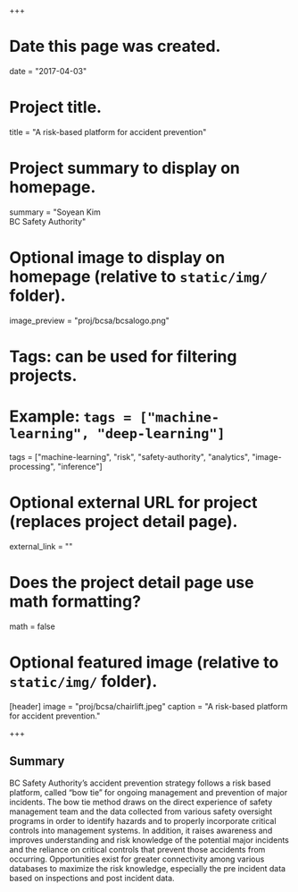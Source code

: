 +++
# Date this page was created.
date = "2017-04-03"

# Project title.
title = "A risk-based platform for accident prevention"

# Project summary to display on homepage.
summary = "Soyean Kim<br />BC Safety Authority"

# Optional image to display on homepage (relative to `static/img/` folder).
image_preview = "proj/bcsa/bcsalogo.png"

# Tags: can be used for filtering projects.
# Example: `tags = ["machine-learning", "deep-learning"]`
tags = ["machine-learning", "risk", "safety-authority", "analytics", "image-processing", "inference"]

# Optional external URL for project (replaces project detail page).
external_link = ""

# Does the project detail page use math formatting?
math = false

# Optional featured image (relative to `static/img/` folder).
[header]
image = "proj/bcsa/chairlift.jpeg"
caption = "A risk-based platform for accident prevention."

+++

## Summary

BC Safety Authority’s accident prevention strategy follows a risk
based platform, called “bow tie” for ongoing management and prevention
of major incidents. The bow tie method draws on the direct experience
of safety management team and the data collected from various safety
oversight programs in order to identify hazards and to properly
incorporate critical controls into management systems. In addition, it
raises awareness and improves understanding and risk knowledge of the
potential major incidents and the reliance on critical controls that
prevent those accidents from occurring. Opportunities exist for
greater connectivity among various databases to maximize the risk
knowledge, especially the pre incident data based on inspections and
post incident data.
